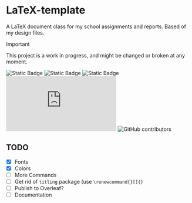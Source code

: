 # LaTeX-template
A LaTeX document class for my school assignments and reports. Based of my design files.

> [!IMPORTANT]
> This project is a work in progress, and might be changed or broken at any moment.

![Static Badge](https://img.shields.io/badge/LATEX-teal?style=for-the-badge&logo=latex)
![Static Badge](https://img.shields.io/badge/license-mit-blue?style=for-the-badge)
![Static Badge](https://img.shields.io/badge/works_on-my_machine-green?style=for-the-badge)
![GitHub file size in bytes](https://img.shields.io/github/size/crummyh/LaTeX-template/classworktemplate.cls?branch=main&style=for-the-badge)
![GitHub contributors](https://img.shields.io/github/contributors/crummyh/LaTeX-template?style=for-the-badge)

## TODO
- [X] Fonts
- [X] Colors
- [ ] More Commands
- [ ] Get rid of `titling` package (use `\renewcommand{}[]{}`
- [ ] Publish to Overleaf?
- [ ] Documentation
